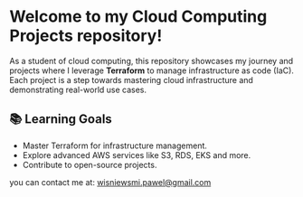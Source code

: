  # Welcome to my Cloud Computing Projects repository! 

As a student of cloud computing, this repository showcases my journey and projects where I leverage **Terraform** to manage infrastructure as code (IaC). Each project is a step towards mastering cloud infrastructure and demonstrating real-world use cases.

## 📚 Learning Goals

- Master Terraform for infrastructure management.
- Explore advanced AWS services like S3, RDS, EKS and more.
- Contribute to open-source projects.
  
you can contact me at:
wisniewsmi.pawel@gmail.com
